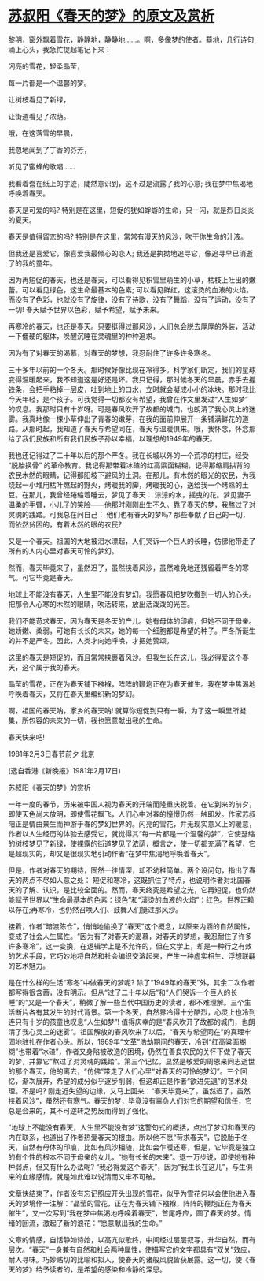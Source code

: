 # [苏叔阳《春天的梦》的原文及赏析](https://www.vrrw.net/wx/9211.html)

黎明，窗外飘着雪花，静静地，静静地……。啊，多像梦的使者。蓦地，几行诗句涌上心头，我急忙提起笔记下来：

闪亮的雪花，轻柔晶莹，

每一片都是一个温馨的梦。

让树枝看见了新绿，

让街道看见了浓荫。

哦，在这落雪的早晨，

我忽地闻到了丁香的芬芳，

听见了蜜蜂的歌唱……

我看着誊在纸上的字迹，陡然意识到，这不过是流露了我的心意; 我在梦中焦渴地呼唤着春天。

春天是可爱的吗? 特别是在这里，短促的犹如蜉蝣的生命，只一闪，就是烈日炎炎的夏天。

春天是值得留恋的吗? 特别是在这里，常常有漫天的风沙，吹干你生命的汁液。

但我还是喜爱它，像喜爱我最倾心的恋人; 我还是执拗地追寻它，像追寻早已消逝了的我的童年。



因为再短促的春天，也还是春天，可以看得见积雪里萌生的小草，枯枝上吐出的嫩蕾。可以看见绿色，这生命最基本的色素; 可以看见鲜红，这滚烫的血液的火焰。而没有了色彩，也就没有了旋律，没有了诗歌，没有了舞蹈，没有了运动，没有了一切! 春天赋予世界以色彩，赋予希望，赋予未来。

再寒冷的春天，也还是春天。只要挺得过那风沙，人们总会脱去厚厚的外装，活动一下僵硬的躯体，唤醒沉睡在灵魂里的种种追求。

因为有了对春天的渴慕，对春天的梦想，我忍耐住了许多许多寒冬。

三十多年以前的一个冬天。那时候好像比现在冷得多。科学家们断定，我们的星球变得温暖起来，我不知道这是好还是坏。我只记得，那时候冬天的早晨，赤手去握铁条，会把手粘掉一层皮，吐到地上的口水，立时就会凝成小小的冰块。那时我比今天年轻，是个孩子。可我觉得一切都没有希望，我曾在作文里发过“人生如梦” 的叹息。我那时只有十岁呀。可是春风吹开了故都的城门，也朗清了我心灵上的迷雾。我真地像一棵小草伸出了青春的嫩芽，在我的面前伸展开一条铺满鲜花的道路。从那时起，我知道了春天与希望同在，春天与温暖俱来。哦，我怀念，怀念那给了我们民族和所有我们民族子孙以幸福，以理想的1949年的春天。

我也还记得过了二十年以后的那个严冬。我在长城以外的一个荒凉的村庄，经受 “脱胎换骨” 的革命教育。我记得那带着冰碴的红高粱面糊糊，记得那缩肩拱背的农民木然的眼睛，记得那阳坡下避风的土洞。在那儿，有木然的眼光的农民，为我烧起一小堆用枯叶燃起的野火，烤暖我的脚，烤暖我的心，送给我一个烤熟的土豆。在那儿，我曾经踡缩着睡去，梦见了春天： 淙淙的水，摇曳的花。梦见妻子温柔的手臂，小儿子的笑脸——他那时刚刚出生不久。靠了春天的梦，我熬过了对灵魂的践踏。可我总在问自己： 他们也有春天的梦吗? 那些奉献了自己的一切，而依然贫困的，有着木然的眼的农民?

又是一个春天。祖国的大地被泪水漂起，人们哭诉一个巨人的长睡，仿佛他带走了所有的人内心里对春天可怜的梦幻。

然而，春天毕竟来了，虽然迟了，虽然挟着风沙，虽然难免地还残留着严冬的寒气。可它毕竟是春天。

地球上不能没有春天，人生里不能没有梦幻。我愿春风把梦吹撒到一切人的心头。把那令人心寒的木然的眼睛，吹活转来，放出活泼泼的光芒。

我们不能苛求春天，因为春天是冬天的产儿。她有母体的印痕，但她不同于母亲。她娇嫩、柔弱，可她有长长的未来，她的每一个细胞都是希望的种子。严冬所诞生的并不是严冬。因此，人类才向她呼唤，才把她赞颂。

这里的春天是短促的，而且常常挟裹着风沙。但我生长在这儿，我必得爱这个春天，这个属于我的春天。

晶莹的雪花，正在为春天铺下襁褓，阵阵的鞭炮正在为春天催生。我在梦中焦渴地呼唤着春天，又将在春天里编织新的梦幻。

啊，祖国的春天呐，家乡的春天呐! 就算你短促到只有一瞬，为了这一瞬里所凝集，所包容的未来的一切，我也愿意献出我的生命。

春天快来吧!

1981年2月3日春节前夕 北京

(选自香港《新晚报》1981年2月17日)

苏叔阳《春天的梦》的赏析

一年一度的春节，历来被中国人视为春天的开端而隆重庆祝着。在它到来的前夕，即使天色尚未放明，即使雪花飘飞，人们心中对春的憧憬仍然一触即发。作家苏叔阳正是情由景生而神游于春的梦幻世界的。闪亮的雪花，并无现实意义上的暖意，作者以人生经历的体验去感受它，就觉得其“每一片都是一个温馨的梦”，它使瑟缩的树枝梦见了新绿，使裸露的街道梦见了浓荫，概言之，使一切都充满了希望，它是超现实的，却又是很现实地引动作者“在梦中焦渴地呼唤着春天”。

但是，作者对春天的期待，固然一往情深，却不幼稚简单。两个设问句，指出了春天的两点不尽如人意之处： 短促和寒冷，这既抓住了特点，也说明作者对北国春天的了解、认识，是比较全面的。然而，春天终究是希望之光，它再短促，也仍然能赋予世界以“生命最基本的色素：绿色”和“滚烫的血液的火焰”：红色。世界正赖以存在;再寒冷，也仍然召唤人们、鼓舞人们挺过那风沙。

接着，作者“暗渡陈仓”，悄悄地偷换了“春天”这个概念，以原来内涵的自然属性，变成了社会人生属性。“因为有了对春天的渴慕，对春天的梦想，我忍耐住了许多许多寒冷”，这一变换，在逻辑学上是不允许的，但在文学上，却是一种行之有效的艺术手段，它巧妙地将自然和社会编织交溶起来，产生一种虚实相生、浮想联翩的艺术魅力。

是在什么样的生活“寒冬”中做春天的梦呢? 除了“1949年的春天”外，其余二次作者都写得很含蓄，没有明示。但从“过了二十年以后”和“人们哭诉一个巨人的长睡”的“又是一个春天”，稍微了解一些当代中国历史的读者，都不难理解。三个生活断片各有其发生的时代背景。第一个冬天，自然界冷得十分酷烈，心灵上也冷到连只有十岁的孩童也叹息“人生如梦”! 值得庆幸的是“春风吹开了故都的城门，也朗清了我心灵上的迷雾”。祖国解放的春风吹来了以后，“春天与希望同在”的真理牢固地驻扎在作者心头。所以，1969年“文革”浩劫期间的春天，冷到“红高粱面糊糊”也带着“冰碴”，作者又身陷被改造的困境，仍然在善良农民的关怀下做了春天的梦，并靠它“熬过了对灵魂的践踏”。第三个记忆，显然是敬爱的周恩来同志逝世的那个春天，他的离去，“仿佛”带走了人们心里“对春天的可怜的梦幻”。三个回忆，渐次展开，希望的成分似乎逐步削弱，但这却正是作者“欲进先退”的艺术处理。不是吗? 刚走近失望的边缘，又马上回来：“春天毕竟来了，虽然迟了，虽然挟着风沙”，虽然还有寒气。春天的梦，毕竟没有辜负人们对它的期望和信任，它总是会来的，其不可逆转之势反而得到了强化。

“地球上不能没有春天，人生里不能没有梦”这警句式的概括，点出了梦幻和春天的内在联系，也道出了作者热爱春天的根由。所以他不愿“苛求春天”，它脱胎于冬天，自然有母体的印痕，比如有风沙相随，比如会乍暖还寒，但是，它毕竟是独立的有个性的根本不同于母亲的女儿，“她有长长的未来”。退一万步说，即使她有种种弱点，但又有什么办法呢? “我必得爱这个春天”，因为“我生长在这儿”，与生俱来的血缘感情，就是如此难以说清而又牢不可破。

文章快结束了，作者没有忘记照应开头出现的雪花，似乎为雪花何以会使他进入春天的梦境作一注解：“晶莹的雪花，正在为春天铺下襁褓，阵阵的鞭炮正在为春天催生”，又一次写到“我在梦中焦渴地呼唤着春天”，首尾呼应，圆了春天的梦。情绪的回流，激起了新的浪花：“愿意献出我的生命。”

文章的情感，自恬静如诗始，以高亢似歌终，中间经过层层叙写，升华自然，而有层次。“春天”一身兼有自然和社会两种属性，使描写它的文字都具有“双关”效应，耐人寻味。巧妙贴切的比喻和拟人，使春天的诸般风貌皆获展露。这一切，使《春天的梦》给予读者的，是希望的感染和冷静的深思。

